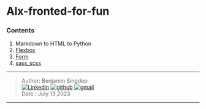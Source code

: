 # Alx-fronted-for-fun

###  Contents

1. Markdown to HTML to Python
2. [Flexbox](https://github.com/bsingdep/alx-frontend-for-fun/tree/master/flexbox)
3. [Form](https://github.com/bsingdep/alx-frontend-for-fun/tree/master/form)
4. [sass_scss](https://github.com/bsingdep/alx-frontend-for-fun/tree/master/sass_scss) 


***

> Author: Benjamin Singdep  <br>
[![Linkedin](https://img.shields.io/badge/linkedin-0A66C2?style=for-the-badge&logo=linkedin&logoColor=white)](https://www.linkedin.com/in/benjamin-singdep-b4263269/)
[![github](https://img.shields.io/badge/GitHub-000000?style=for-the-badge&logo=GitHub&logoColor=white)](https://github.com/bsingdep)
[![gmail](https://img.shields.io/badge/Gmail-D14836?style=for-the-badge&logo=Gmail&logoColor=white)](singdepbenjamin@gmail.com)<br>
> Date : July 13,2023

***
